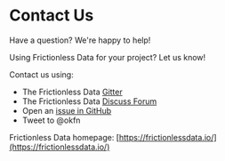 # Contact Us

Have a question? We're happy to help! 

Using Frictionless Data for your project? Let us know!

Contact us using:

- The Frictionless Data [Gitter](https://gitter.im/frictionlessdata/chat)
- The Frictionless Data [Discuss Forum](https://discuss.okfn.org/c/frictionless-data)
- Open an [issue in GitHub](https://github.com/frictionlessdata)
- Tweet to @okfn

Frictionless Data homepage: [https://frictionlessdata.io/](https://frictionlessdata.io/)